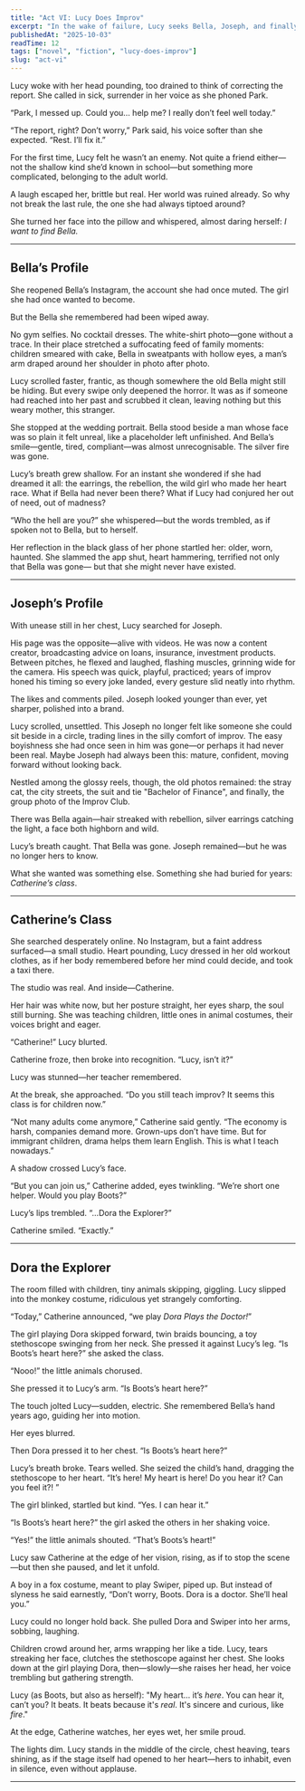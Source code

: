 ```yaml
---
title: "Act VI: Lucy Does Improv" 
excerpt: "In the wake of failure, Lucy seeks Bella, Joseph, and finally Catherine—only to find her heart again in the most unexpected stage." 
publishedAt: "2025-10-03" 
readTime: 12
tags: ["novel", "fiction", "lucy-does-improv"] 
slug: "act-vi" 
---
```


Lucy woke with her head pounding, too drained to think of correcting the report. She called in sick, surrender in her voice as she phoned Park.  

“Park, I messed up. Could you… help me? I really don’t feel well today.”  

“The report, right? Don’t worry,” Park said, his voice softer than she expected. “Rest. I’ll fix it.”  

For the first time, Lucy felt he wasn’t an enemy. Not quite a friend either—not the shallow kind she’d known in school—but something more complicated, belonging to the adult world.  

A laugh escaped her, brittle but real. Her world was ruined already. So why not break the last rule, the one she had always tiptoed around?

She turned her face into the pillow and whispered, almost daring herself: *I want to find Bella.* 

---

## Bella’s Profile  

She reopened Bella’s Instagram, the account she had once muted. The girl she had once wanted to become.

But the Bella she remembered had been wiped away.

No gym selfies. No cocktail dresses. The white-shirt photo—gone without a trace. In their place stretched a suffocating feed of family moments: children smeared with cake, Bella in sweatpants with hollow eyes, a man’s arm draped around her shoulder in photo after photo.

Lucy scrolled faster, frantic, as though somewhere the old Bella might still be hiding. But every swipe only deepened the horror. It was as if someone had reached into her past and scrubbed it clean, leaving nothing but this weary mother, this stranger.

She stopped at the wedding portrait. Bella stood beside a man whose face was so plain it felt unreal, like a placeholder left unfinished. And Bella’s smile—gentle, tired, compliant—was almost unrecognisable. The silver fire was gone.

Lucy’s breath grew shallow. For an instant she wondered if she had dreamed it all: the earrings, the rebellion, the wild girl who made her heart race. What if Bella had never been there? What if Lucy had conjured her out of need, out of madness?

“Who the hell are you?” she whispered—but the words trembled, as if spoken not to Bella, but to herself.

Her reflection in the black glass of her phone startled her: older, worn, haunted. She slammed the app shut, heart hammering, terrified not only that Bella was gone—
but that she might never have existed.

---

## Joseph’s Profile  

With unease still in her chest, Lucy searched for Joseph.

His page was the opposite—alive with videos. He was now a content creator, broadcasting advice on loans, insurance, investment products. Between pitches, he flexed and laughed, flashing muscles, grinning wide for the camera. His speech was quick, playful, practiced; years of improv honed his timing so every joke landed, every gesture slid neatly into rhythm.

The likes and comments piled. Joseph looked younger than ever, yet sharper, polished into a brand.

Lucy scrolled, unsettled. This Joseph no longer felt like someone she could sit beside in a circle, trading lines in the silly comfort of improv. The easy boyishness she had once seen in him was gone—or perhaps it had never been real. Maybe Joseph had always been this: mature, confident, moving forward without looking back.

Nestled among the glossy reels, though, the old photos remained: the stray cat, the city streets, the suit and tie "Bachelor of Finance", and finally, the group photo of the Improv Club.

There was Bella again—hair streaked with rebellion, silver earrings catching the light, a face both highborn and wild.

Lucy’s breath caught. That Bella was gone. Joseph remained—but he was no longer hers to know.

What she wanted was something else. Something she had buried for years: *Catherine’s class*.

---

## Catherine’s Class  

She searched desperately online. No Instagram, but a faint address surfaced—a small studio. Heart pounding, Lucy dressed in her old workout clothes, as if her body remembered before her mind could decide, and took a taxi there.  

The studio was real. And inside—Catherine.  

Her hair was white now, but her posture straight, her eyes sharp, the soul still burning. She was teaching children, little ones in animal costumes, their voices bright and eager.  

“Catherine!” Lucy blurted.  

Catherine froze, then broke into recognition. “Lucy, isn’t it?”  

Lucy was stunned—her teacher remembered.  

At the break, she approached. “Do you still teach improv? It seems this class is for children now.”  

“Not many adults come anymore,” Catherine said gently. “The economy is harsh, companies demand more. Grown-ups don’t have time. But for immigrant children, drama helps them learn English. This is what I teach nowadays.”  

A shadow crossed Lucy’s face.  

“But you can join us,” Catherine added, eyes twinkling. “We’re short one helper. Would you play Boots?”  

Lucy’s lips trembled. “…Dora the Explorer?”  

Catherine smiled. “Exactly.”  

---

## Dora the Explorer  

The room filled with children, tiny animals skipping, giggling. Lucy slipped into the monkey costume, ridiculous yet strangely comforting.  

“Today,” Catherine announced, “we play *Dora Plays the Doctor!*”  

The girl playing Dora skipped forward, twin braids bouncing, a toy stethoscope swinging from her neck. She pressed it against Lucy’s leg. “Is Boots’s heart here?” she asked the class.  

“Nooo!” the little animals chorused.  

She pressed it to Lucy’s arm. “Is Boots’s heart here?”  

The touch jolted Lucy—sudden, electric. She remembered Bella’s hand years ago, guiding her into motion.  

Her eyes blurred.  

Then Dora pressed it to her chest. “Is Boots’s heart here?”  

Lucy’s breath broke. Tears welled. She seized the child’s hand, dragging the stethoscope to her heart. “It’s here! My heart is here! Do you hear it? Can you feel it?! ”  

The girl blinked, startled but kind. “Yes. I can hear it.”  

“Is Boots’s heart here?” the girl asked the others in her shaking voice.  

“Yes!” the little animals shouted. “That’s Boots’s heart!”  

Lucy saw Catherine at the edge of her vision, rising, as if to stop the scene—but then she paused, and let it unfold.  

A boy in a fox costume, meant to play Swiper, piped up. But instead of slyness he said earnestly, “Don’t worry, Boots. Dora is a doctor. She’ll heal you.”  

Lucy could no longer hold back. She pulled Dora and Swiper into her arms, sobbing, laughing.

Children crowd around her, arms wrapping her like a tide. Lucy, tears streaking her face, clutches the stethoscope against her chest. She looks down at the girl playing Dora, then—slowly—she raises her head, her voice trembling but gathering strength.

Lucy (as Boots, but also as herself):
"My heart… it’s *here*. You can hear it, can’t you? It beats. It beats because it's *real*. It's sincere and curious, like *fire*."

At the edge, Catherine watches, her eyes wet, her smile proud.

The lights dim. Lucy stands in the middle of the circle, chest heaving, tears shining, as if the stage itself had opened to her heart—hers to inhabit, even in silence, even without applause.

---
